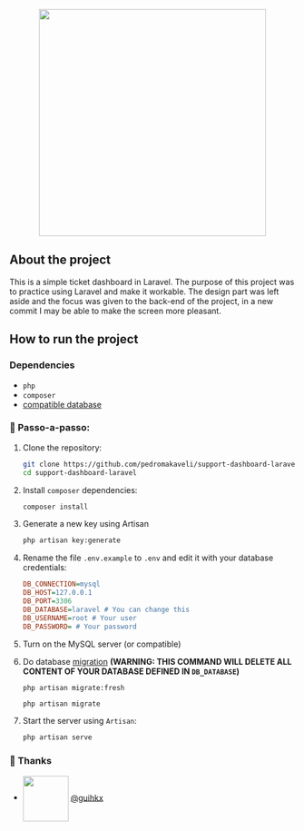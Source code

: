 <p align="center"><a href="https://laravel.com" target="_blank"><img src="https://raw.githubusercontent.com/laravel/art/master/logo-lockup/5%20SVG/2%20CMYK/1%20Full%20Color/laravel-logolockup-cmyk-red.svg" width="400"></a></p>

## About the project

This is a simple ticket dashboard in Laravel.
The purpose of this project was to practice using Laravel and make it workable. The design part was left aside and the focus was given to the back-end of the project, in a new commit I may be able to make the screen more pleasant.


## How to run the project

### Dependencies

- `php`
- `composer`
- [compatible database](https://laravel.com/docs/10.x/database#introduction)

### 📝 Passo-a-passo:

1. Clone the repository:
    ```bash
    git clone https://github.com/pedromakaveli/support-dashboard-laravel.git
    cd support-dashboard-laravel
    ```
2. Install `composer` dependencies:
    ```bash
    composer install
    ```
3. Generate a new key using Artisan
    ```bash
    php artisan key:generate
    ```
4. Rename the file `.env.example` to `.env` and edit it with your database credentials:
    ```ini
    DB_CONNECTION=mysql
    DB_HOST=127.0.0.1
    DB_PORT=3306
    DB_DATABASE=laravel # You can change this
    DB_USERNAME=root # Your user
    DB_PASSWORD= # Your password
    ```
5. Turn on the MySQL server (or compatible)
6. Do database [migration](https://laravel.com/docs/10.x/migrations#introduction) **(WARNING: THIS COMMAND WILL DELETE ALL CONTENT OF YOUR DATABASE DEFINED IN `DB_DATABASE`)**
    ```bash
    php artisan migrate:fresh
    ```
    ```
    php artisan migrate
    ```
    
7. Start the server using `Artisan`:
    ```bash
    php artisan serve
    ```
    
### 🙏 Thanks

- <img width="80px" valign="middle" src="https://avatars.githubusercontent.com/u/626206?v=4"> [@guihkx](https://github.com/guihkx)
